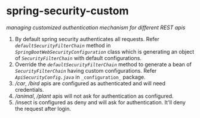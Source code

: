 # spring-security-custom
_managing customized authentication mechanism for different REST apis_

 1. By default spring security authenticates all requests. Refer _`defaultSecurityFilterChain`_ method in _`SpringBootWebSecurityConfiguration`_ class which is generating an object of _`SecurityFilterChain`_ with default configurations.
 2. Override the _`defaultSecurityFilterChain`_ method to generate a bean of _`SecurityFilterChain`_ having custom configurations. Refer _`ApiSecurityConfig.java`_ in `_configuration_` package.
 3. _/car_, _/bird_ apis are configured as authenticated and will need credentials.
 4. _/animal_, _/plant_ apis will not ask for authentication as configured.
 5. /insect is configured as deny and will ask for authentication. It'll deny the request after login.
